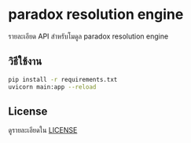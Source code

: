 # paradox resolution engine

รายละเอียด API สำหรับโมดูล paradox resolution engine

## วิธีใช้งาน
```bash
pip install -r requirements.txt
uvicorn main:app --reload
```

## License
ดูรายละเอียดใน [LICENSE](LICENSE)
